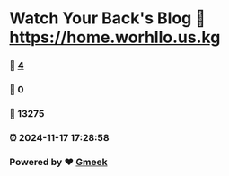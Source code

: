 # Watch Your Back's Blog :link: https://home.worhllo.us.kg 
### :page_facing_up: [4](https://home.worhllo.us.kg/tag.html) 
### :speech_balloon: 0 
### :hibiscus: 13275 
### :alarm_clock: 2024-11-17 17:28:58 
### Powered by :heart: [Gmeek](https://github.com/Meekdai/Gmeek)
